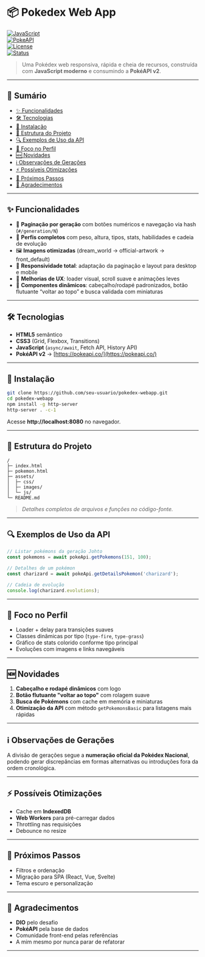 # 📦 Pokedex Web App  
[![JavaScript](https://img.shields.io/badge/JavaScript-ES6+-yellow)](#)  
[![PokeAPI](https://img.shields.io/badge/PokéAPI-v2-blue)](https://pokeapi.co/)  
[![License](https://img.shields.io/badge/license-MIT-green)](LICENSE)  
[![Status](https://img.shields.io/badge/status-active-success)](#)  

> Uma Pokédex web responsiva, rápida e cheia de recursos, construída com **JavaScript moderno** e consumindo a **PokéAPI v2**.

---

## 📑 Sumário
- [✨ Funcionalidades](#✨-funcionalidades)  
- [🛠️ Tecnologias](#🛠️-tecnologias)  
- [🚀 Instalação](#🚀-instalação)  
- [📂 Estrutura do Projeto](#📂-estrutura-do-projeto)  
- [🔍 Exemplos de Uso da API](#🔍-exemplos-de-uso-da-api)  
- [🎨 Foco no Perfil](#🎨-foco-no-perfil)  
- [🆕 Novidades](#🆕-novidades)  
- [ℹ️ Observações de Gerações](#ℹ️-observações-de-gerações)  
- [⚡ Possíveis Otimizações](#⚡-possíveis-otimizações)  
- [📌 Próximos Passos](#📌-próximos-passos)  
- [🙏 Agradecimentos](#🙏-agradecimentos)  

---

## ✨ Funcionalidades
- 📜 **Paginação por geração** com botões numéricos e navegação via hash (`#/generation/N`)  
- 📄 **Perfis completos** com peso, altura, tipos, stats, habilidades e cadeia de evolução  
- 🖼️ **Imagens otimizadas** (dream_world → official-artwork → front_default)  
- 📱 **Responsividade total**: adaptação da paginação e layout para desktop e mobile  
- 🎯 **Melhorias de UX**: loader visual, scroll suave e animações leves  
- 🧩 **Componentes dinâmicos**: cabeçalho/rodapé padronizados, botão flutuante “voltar ao topo” e busca validada com miniaturas  

---

## 🛠️ Tecnologias
- **HTML5** semântico  
- **CSS3** (Grid, Flexbox, Transitions)  
- **JavaScript** (`async/await`, Fetch API, History API)  
- **PokéAPI v2** → [https://pokeapi.co/](https://pokeapi.co/)  

---

## 🚀 Instalação
```bash
git clone https://github.com/seu-usuario/pokedex-webapp.git
cd pokedex-webapp
npm install -g http-server
http-server . -c-1
```
Acesse **http://localhost:8080** no navegador.

---

## 📂 Estrutura do Projeto
```
/
├─ index.html
├─ pokemon.html
├─ assets/
│  ├─ css/
│  ├─ images/
│  └─ js/
└─ README.md
```
> *Detalhes completos de arquivos e funções no código-fonte.*

---

## 🔍 Exemplos de Uso da API
```js
// Listar pokémons da geração Johto
const pokemons = await pokeApi.getPokemons(151, 100);

// Detalhes de um pokémon
const charizard = await pokeApi.getDetailsPokemon('charizard');

// Cadeia de evolução
console.log(charizard.evolutions);
```

---

## 🎨 Foco no Perfil
- Loader + delay para transições suaves  
- Classes dinâmicas por tipo (`type-fire`, `type-grass`)  
- Gráfico de stats colorido conforme tipo principal  
- Evoluções com imagens e links navegáveis  

---

## 🆕 Novidades
1. **Cabeçalho e rodapé dinâmicos** com logo  
2. **Botão flutuante "voltar ao topo"** com rolagem suave  
3. **Busca de Pokémons** com cache em memória e miniaturas  
4. **Otimização da API** com método `getPokemonsBasic` para listagens mais rápidas  

---

## ℹ️ Observações de Gerações
A divisão de gerações segue a **numeração oficial da Pokédex Nacional**, podendo gerar discrepâncias em formas alternativas ou introduções fora da ordem cronológica.

---

## ⚡ Possíveis Otimizações
- Cache em **IndexedDB**  
- **Web Workers** para pré-carregar dados  
- Throttling nas requisições  
- Debounce no resize  

---

## 📌 Próximos Passos
- Filtros e ordenação  
- Migração para SPA (React, Vue, Svelte)  
- Tema escuro e personalização  

---

## 🙏 Agradecimentos
- **DIO** pelo desafio  
- **PokéAPI** pela base de dados  
- Comunidade front-end pelas referências  
- A mim mesmo por nunca parar de refatorar  

---
